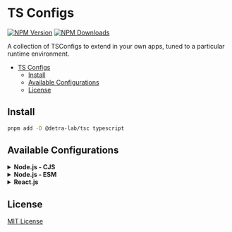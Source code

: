 # TS Configs

[![NPM Version][npm_version_badge]][npm_badge_url]
[![NPM Downloads][npm_downloads_badge]][npm_badge_url]

A collection of TSConfigs to extend in your own apps, tuned to a particular runtime environment.

- [TS Configs](#ts-configs)
  - [Install](#install)
  - [Available Configurations](#available-configurations)
  - [License](#license)

## Install

```sh
pnpm add -D @detra-lab/tsc typescript
```

## Available Configurations

<details>

<summary><strong>Node.js - CJS</strong></summary>

> ⚠️ The following configuration supports a version of Node >= 16.

Add to your `tsconfig.json`:

```json
{
  "extends": "@detra-lab/tsc/node/tsconfig.cjs.json",
  "compilerOptions": {
    "declarationDir": "./types",
    "typeRoots": ["./types", "./node_modules/@types"]
  }
}
```
</details>

<details>

<summary><strong>Node.js - ESM</strong></summary>

> ⚠️ The following configuration supports a version of Node >= 16.

Add to your `tsconfig.json`:

```json
{
  "extends": "@detra-lab/tsc/node/tsconfig.esm.json",
  "compilerOptions": {
    "declarationDir": "./types",
    "typeRoots": ["./types", "./node_modules/@types"]
  }
}
```
</details>

<details>

<summary><strong>React.js</strong></summary>

> ⚠️ The following configuration is helpful in projects based on Create React App and Next.js.

Add to your `tsconfig.json`:

```json
{
  "extends": "@detra-lab/tsc/react/tsconfig.json"
}
```
</details>

## License

[MIT License](./LICENSE)

<!-- Badges -->

[npm_version_badge]: https://img.shields.io/npm/v/@detra-lab/tsc?style=flat-square&colorA=6930C3&colorB=5390D9
[npm_downloads_badge]: https://img.shields.io/npm/dm/@detra-lab/tsc?style=flat-square&colorA=6930C3&colorB=5390D9

<!-- Links -->

[npm_badge_url]: https://www.npmjs.com/package/@detra-lab/tsc
